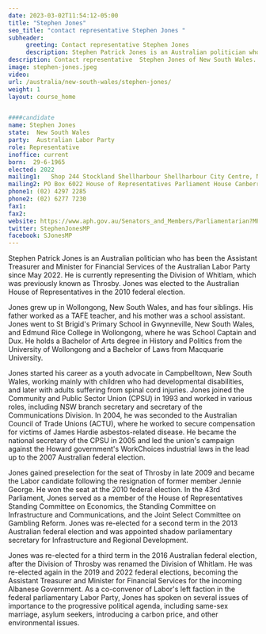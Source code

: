 ```yaml
---
date: 2023-03-02T11:54:12-05:00
title: "Stephen Jones"
seo_title: "contact representative Stephen Jones "
subheader:
     greeting: Contact representative Stephen Jones
     description: Stephen Patrick Jones is an Australian politician who has been the Assistant Treasurer and Minister for Financial Services of the Australian Labor Party since May 2022.
description: Contact representative  Stephen Jones of New South Wales. Contact information for  Stephen Jones includes email address, phone number, and mailing address.
image: stephen-jones.jpeg
video:
url: /australia/new-south-wales/stephen-jones/
weight: 1
layout: course_home


####candidate
name: Stephen Jones
state:	New South Wales
party:	Australian Labor Party
role: Representative
inoffice: current
born:  29-6-1965
elected: 2022
mailing1:	Shop 244 Stockland Shellharbour Shellharbour City Centre, NSW, 2529
mailing2: PO Box 6022 House of Representatives Parliament House Canberra ACT 2600
phone1: (02) 4297 2285
phone2: (02) 6277 7230
fax1:
fax2:
website: https://www.aph.gov.au/Senators_and_Members/Parliamentarian?MPID=A9B
twitter: StephenJonesMP
facebook: SJonesMP
---
```


Stephen Patrick Jones is an Australian politician who has been the Assistant Treasurer and Minister for Financial Services of the Australian Labor Party since May 2022. He is currently representing the Division of Whitlam, which was previously known as Throsby. Jones was elected to the Australian House of Representatives in the 2010 federal election.

Jones grew up in Wollongong, New South Wales, and has four siblings. His father worked as a TAFE teacher, and his mother was a school assistant. Jones went to St Brigid's Primary School in Gwynneville, New South Wales, and Edmund Rice College in Wollongong, where he was School Captain and Dux. He holds a Bachelor of Arts degree in History and Politics from the University of Wollongong and a Bachelor of Laws from Macquarie University.

Jones started his career as a youth advocate in Campbelltown, New South Wales, working mainly with children who had developmental disabilities, and later with adults suffering from spinal cord injuries. Jones joined the Community and Public Sector Union (CPSU) in 1993 and worked in various roles, including NSW branch secretary and secretary of the Communications Division. In 2004, he was seconded to the Australian Council of Trade Unions (ACTU), where he worked to secure compensation for victims of James Hardie asbestos-related disease. He became the national secretary of the CPSU in 2005 and led the union's campaign against the Howard government's WorkChoices industrial laws in the lead up to the 2007 Australian federal election.

Jones gained preselection for the seat of Throsby in late 2009 and became the Labor candidate following the resignation of former member Jennie George. He won the seat at the 2010 federal election. In the 43rd Parliament, Jones served as a member of the House of Representatives Standing Committee on Economics, the Standing Committee on Infrastructure and Communications, and the Joint Select Committee on Gambling Reform. Jones was re-elected for a second term in the 2013 Australian federal election and was appointed shadow parliamentary secretary for Infrastructure and Regional Development.

Jones was re-elected for a third term in the 2016 Australian federal election, after the Division of Throsby was renamed the Division of Whitlam. He was re-elected again in the 2019 and 2022 federal elections, becoming the Assistant Treasurer and Minister for Financial Services for the incoming Albanese Government. As a co-convenor of Labor's left faction in the federal parliamentary Labor Party, Jones has spoken on several issues of importance to the progressive political agenda, including same-sex marriage, asylum seekers, introducing a carbon price, and other environmental issues.